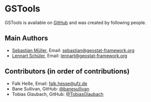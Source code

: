 # GSTools

GSTools is available on [GitHub](https://github.com/GeoStat-Framework/GSTools)
and was created by following people.


## Main Authors

- [Sebastian Müller](https://github.com/MuellerSeb), Email:  <sebastian@geostat-framework.org>
- [Lennart Schüler](https://github.com/LSchueler), Email:  <lennart@geostat-framework.org>


## Contributors (in order of contributions)

- Falk Heße, Email: <falk.hesse@ufz.de>
- Bane Sullivan, GitHub: [@banesullivan](https://github.com/banesullivan)
- Tobias Glaubach, GitHub: [@TobiasGlaubach](https://github.com/TobiasGlaubach)